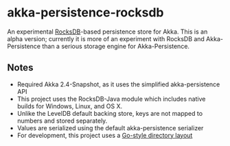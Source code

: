 # akka-persistence-rocksdb #

An experimental [RocksDB](http://rocksdb.org/)-based persistence store for Akka. This is an alpha version; currently it is
more of an experiment with RocksDB and Akka-Persistence than a serious storage engine for Akka-Persistence.

## Notes

* Required Akka 2.4-Snapshot, as it uses the simplified akka-persistence API
* This project uses the RocksDB-Java module which includes native builds for Windows, Linux, and OS X.
* Unlike the LevelDB default backing store, keys are not mapped to numbers and stored separately. 
* Values are serialized using the default akka-persistence serializer
* For development, this project uses a [Go-style directory layout](http://blog.michaelhamrah.com/2014/12/go-style-directory-layout-for-scala-with-sbt/)

